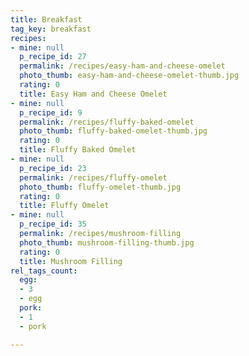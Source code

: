 ```yaml
---
title: Breakfast
tag_key: breakfast
recipes:
- mine: null
  p_recipe_id: 27
  permalink: /recipes/easy-ham-and-cheese-omelet
  photo_thumb: easy-ham-and-cheese-omelet-thumb.jpg
  rating: 0
  title: Easy Ham and Cheese Omelet
- mine: null
  p_recipe_id: 9
  permalink: /recipes/fluffy-baked-omelet
  photo_thumb: fluffy-baked-omelet-thumb.jpg
  rating: 0
  title: Fluffy Baked Omelet
- mine: null
  p_recipe_id: 23
  permalink: /recipes/fluffy-omelet
  photo_thumb: fluffy-omelet-thumb.jpg
  rating: 0
  title: Fluffy Omelet
- mine: null
  p_recipe_id: 35
  permalink: /recipes/mushroom-filling
  photo_thumb: mushroom-filling-thumb.jpg
  rating: 0
  title: Mushroom Filling
rel_tags_count:
  egg:
  - 3
  - egg
  pork:
  - 1
  - pork

---
```

